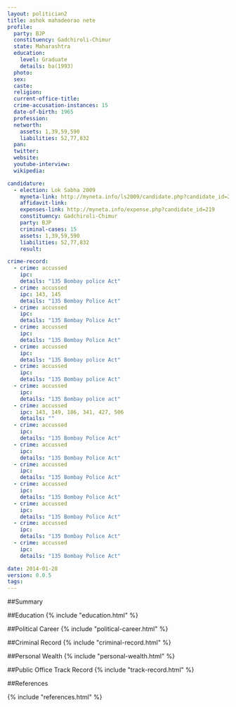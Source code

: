 ```yaml
---
layout: politician2
title: ashok mahadeorao nete
profile: 
  party: BJP
  constituency: Gadchiroli-Chimur
  state: Maharashtra
  education: 
    level: Graduate
    details: ba(1993)
  photo: 
  sex: 
  caste: 
  religion: 
  current-office-title: 
  crime-accusation-instances: 15
  date-of-birth: 1965
  profession: 
  networth: 
    assets: 1,39,59,590
    liabilities: 52,77,832
  pan: 
  twitter: 
  website: 
  youtube-interview: 
  wikipedia: 

candidature: 
  - election: Lok Sabha 2009
    myneta-link: http://myneta.info/ls2009/candidate.php?candidate_id=219
    affidavit-link: 
    expenses-link: http://myneta.info/expense.php?candidate_id=219
    constituency: Gadchiroli-Chimur 
    party: BJP
    criminal-cases: 15
    assets: 1,39,59,590
    liabilities: 52,77,832
    result:  

crime-record: 
  - crime: accussed
    ipc: 
    details: "135 Bombay police Act" 
  - crime: accussed
    ipc: 143, 145
    details: "135 Bombay Police Act" 
  - crime: accussed
    ipc: 
    details: "135 Bombay Police Act" 
  - crime: accussed
    ipc: 
    details: "135 Bombay Police Act" 
  - crime: accussed
    ipc: 
    details: "135 Bombay police Act" 
  - crime: accussed
    ipc: 
    details: "135 Bombay police Act" 
  - crime: accussed
    ipc: 
    details: "135 Bombay police act" 
  - crime: accussed
    ipc: 143, 149, 186, 341, 427, 506
    details: "" 
  - crime: accussed
    ipc: 
    details: "135 Bombay Police Act" 
  - crime: accussed
    ipc: 
    details: "135 Bombay Police Act" 
  - crime: accussed
    ipc: 
    details: "135 Bombay Police Act" 
  - crime: accussed
    ipc: 
    details: "135 Bombay Police Act" 
  - crime: accussed
    ipc: 
    details: "135 Bombay Police Act" 
  - crime: accussed
    ipc: 
    details: "135 Bombay Police Act" 
  - crime: accussed
    ipc: 
    details: "135 Bombay Police Act" 

date: 2014-01-28
version: 0.0.5
tags: 
---
```

##Summary


##Education
{% include "education.html" %}


##Political Career
{% include "political-career.html" %}


##Criminal Record
{% include "criminal-record.html" %}


##Personal Wealth
{% include "personal-wealth.html" %}


##Public Office Track Record
{% include "track-record.html" %}


##References


{% include "references.html" %}